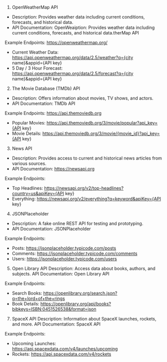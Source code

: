 1. OpenWeatherMap API
 - Description: Provides weather data including current conditions, forecasts, and historical data.
 - API Documentation: OpenWeaiption: Provides weather data including current conditions, forecasts, and historical data.therMap API

Example Endpoints: https://openweathermap.org/
 - Current Weather Data: https://api.openweathermap.org/data/2.5/weather?q={city name}&appid={API key}
 - 5 Day / 3 Hour Forecast: https://api.openweathermap.org/data/2.5/forecast?q={city name}&appid={API key}


2. The Movie Database (TMDb) API
 - Description: Offers information about movies, TV shows, and actors.
 - API Documentation: TMDb API

Example Endpoints: https://api.themoviedb.org
 - Popular Movies: https://api.themoviedb.org/3/movie/popular?api_key={API key}
 - Movie Details: https://api.themoviedb.org/3/movie/{movie_id}?api_key={API key}


3. News API
 - Description: Provides access to current and historical news articles from various sources.
 - API Documentation: https://newsapi.org

Example Endpoints:
 - Top Headlines: https://newsapi.org/v2/top-headlines?country=us&apiKey={API key}
 - Everything: https://newsapi.org/v2/everything?q=keyword&apiKey={API key}


4. JSONPlaceholder
 - Description: A fake online REST API for testing and prototyping.
 - API Documentation: JSONPlaceholder

Example Endpoints:
 - Posts: https://jsonplaceholder.typicode.com/posts
 - Comments: https://jsonplaceholder.typicode.com/comments
 - Users: https://jsonplaceholder.typicode.com/users


5. Open Library API
Description: Access data about books, authors, and subjects.
API Documentation: Open Library API

Example Endpoints:
 - Search Books: https://openlibrary.org/search.json?q=the+lord+of+the+rings
 - Book Details: https://openlibrary.org/api/books?bibkeys=ISBN:0451526538&format=json


7. SpaceX API
Description: Information about SpaceX launches, rockets, and more.
API Documentation: SpaceX API

Example Endpoints:
 - Upcoming Launches: https://api.spacexdata.com/v4/launches/upcoming
 - Rockets: https://api.spacexdata.com/v4/rockets
